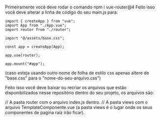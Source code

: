 
Primeiramente você deve rodar o comando npm i vue-router@4
  Feito isso você deve alterar a linha de código do seu main.js para:
  
    import { createApp } from "vue";
    import App from "./App.vue";
    import router from "./router";

    import "@/assets/base.css";

    const app = createApp(App);

    app.use(router);

    app.mount("#app");


(caso esteja usando outro nome de folha de estilo css apenas altere de "base.css" para o "nome-do-seu-arquivo.css")

  Feito isso você deve baixar ou recriar os arquivos que estão disponibilizados nesse repositório dentro do seu projeto, os arquivos são:
  
 // A pasta router com o arquivo index.js dentro.
 // A pasta views com o arquivo TemplateComponente.vue (a pasta views é o lugar onde os seus componentes de pagina raiz irão ficar).
